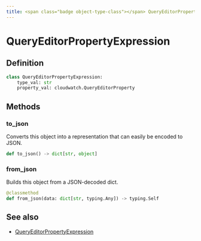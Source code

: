 ```yaml
---
title: <span class="badge object-type-class"></span> QueryEditorPropertyExpression
---
```

# <span class="badge object-type-class"></span> QueryEditorPropertyExpression

## Definition

```python
class QueryEditorPropertyExpression:
    type_val: str
    property_val: cloudwatch.QueryEditorProperty
```
## Methods

### <span class="badge object-method"></span> to_json

Converts this object into a representation that can easily be encoded to JSON.

```python
def to_json() -> dict[str, object]
```

### <span class="badge object-method"></span> from_json

Builds this object from a JSON-decoded dict.

```python
@classmethod
def from_json(data: dict[str, typing.Any]) -> typing.Self
```

## See also

 * <span class="badge builder"></span> [QueryEditorPropertyExpression](./builder-QueryEditorPropertyExpression.md)

